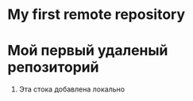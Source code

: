  # My first remote repository
 # Мой первый удаленый репозиторий #

 1. Эта стока добавлена локально
